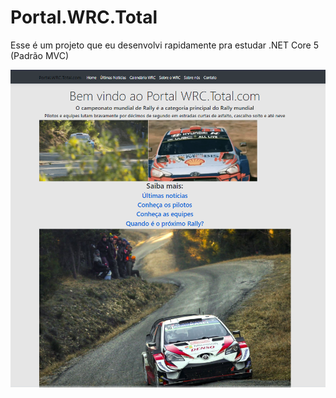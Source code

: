 # Portal.WRC.Total


Esse é um projeto que eu desenvolvi rapidamente pra estudar .NET Core 5 (Padrão MVC)


![Image one](https://github.com/Gabriel-0216/Portal.WRC.Total/blob/master/imagesReadme/001_Portal.PNG)


